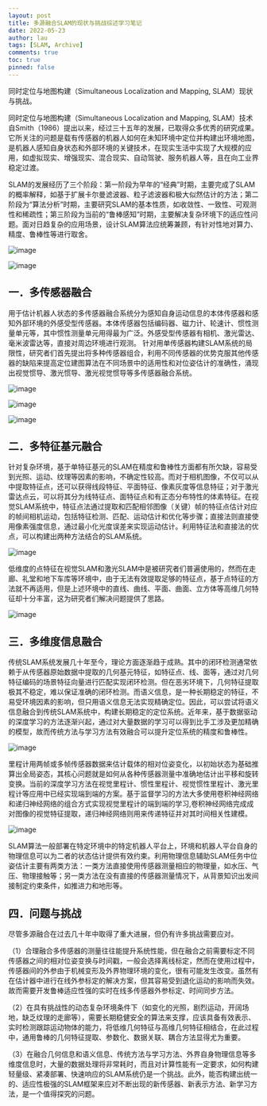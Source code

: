 ```yaml
---
layout: post
title: 多源融合SLAM的现状与挑战综述学习笔记
date: 2022-05-23
author: lau
tags: [SLAM, Archive]
comments: true
toc: true
pinned: false
---
```

同时定位与地图构建（Simultaneous Localization and Mapping, SLAM）现状与挑战。

<!-- more -->

同时定位与地图构建（Simultaneous Localization and Mapping, SLAM）技术自Smith（1986）提出以来，经过三十五年的发展，已取得众多优秀的研究成果。它所关注的问题是载有传感器的机器人如何在未知环境中定位并构建出环境地图，是机器人感知自身状态和外部环境的关键技术，在现实生活中实现了大规模的应用，如虚拟现实、增强现实、混合现实、自动驾驶、服务机器人等，且在向工业界稳定过渡。
 
SLAM的发展经历了三个阶段：第一阶段为早年的“经典”时期，主要完成了SLAM的概率解释，如基于扩展卡尔曼滤波器、粒子滤波器和极大似然估计的方法；第二阶段为“算法分析”时期，主要研究SLAM的基本性质，如收敛性、一致性、可观测性和稀疏性；第三阶段为当前的“鲁棒感知”时期，主要解决复杂环境下的适应性问题。面对日趋复杂的应用场景，设计SLAM算法应统筹兼顾，有针对性地对算力、精度、鲁棒性等进行取舍。

![image](https://user-images.githubusercontent.com/89834571/169831938-93114ec4-0c2a-4ec8-ad61-b32a2942d2d2.png)

![image](https://user-images.githubusercontent.com/89834571/169832022-c01e95b0-0005-4eb7-a40f-7fcb2a00a052.png)

## 一．多传感器融合

用于估计机器人状态的多传感器融合系统分为感知自身运动信息的本体传感器和感知外部环境的外感受型传感器。本体传感器包括编码器、磁力计、轮速计、惯性测量单元等，其中惯性测量单元用得最为广泛。外感受型传感器有相机、激光雷达、毫米波雷达等，直接对周边环境进行观测。
针对用单传感器构建SLAM系统的局限性，研究者们首先提出将多种传感器组合，利用不同传感器的优势克服其他传感器的缺陷来提高定位建图算法在不同场景中的适用性和对位姿估计的准确性，涌现出视觉惯导、激光惯导、激光视觉惯导等多传感器融合系统。

![image](https://user-images.githubusercontent.com/89834571/169832113-d89e7e7b-4d5c-47c8-b97a-e549c562b152.png)

![image](https://user-images.githubusercontent.com/89834571/169832169-a6811a16-70d8-441b-baa6-9709244965ea.png)

![image](https://user-images.githubusercontent.com/89834571/169832187-690dc4e9-8a4e-410f-89b9-8ddd425ea0e0.png)

## 二．多特征基元融合

针对复杂环境，基于单特征基元的SLAM在精度和鲁棒性方面都有所欠缺，容易受到光照、运动、纹理等因素的影响，不确定性较高。而对于相机图像，不仅可以从中提取特征点，还可以获得线段特征、平面特征、像素灰度等信息特征；对于激光雷达点云，可以将其分为线特征点、面特征点和有正态分布特性的体素特征。在视觉SLAM系统中，特征点法通过提取和匹配相邻图像（关键）帧的特征点估计对应的帧间相机运动，包括特征检测、匹配、运动估计和优化等步骤；直接法则直接使用像素强度信息，通过最小化光度误差来实现运动估计。利用特征法和直接法的优点，可以构建出两种方法结合的SLAM系统。

![image](https://user-images.githubusercontent.com/89834571/169832263-a18ca670-cda1-4127-97c0-c8ee882da737.png)

低维度的点特征在视觉SLAM和激光SLAM中是被研究者们普遍使用的，然而在走廊、礼堂和地下车库等环境中，由于无法有效提取足够的特征点，基于点特征的方法就不再适用，但是上述环境中的直线、曲线、平面、曲面、立方体等高维几何特征却十分丰富，这为研究者们解决问题提供了思路。

![image](https://user-images.githubusercontent.com/89834571/169832338-c5a4de85-85e6-47e1-be38-b0908d2a645e.png)

## 三．多维度信息融合

传统SLAM系统发展几十年至今，理论方面逐渐趋于成熟。其中的闭环检测通常依赖于从传感器原始数据中提取的几何基元特征，如特征点、线、面等，通过对几何特征编码的场景特征向量进行匹配实现闭环检测。但在恶劣环境下，几何特征提取极其不稳定，难以保证准确的闭环检测。而语义信息，是一种长期稳定的特征，不易受环境因素的影响，但只用语义信息无法实现精确定位。因此，可以尝试将语义信息融合到传统SLAM系统中，构建长期稳定的定位系统。近年来，基于数据驱动的深度学习的方法逐渐兴起，通过对大量数据的学习可以得到比手工涉及更加精确的模型，故而传统方法与学习方法有效融合可以提升定位系统的精度和鲁棒性。

![image](https://user-images.githubusercontent.com/89834571/169832427-aa21fcb7-2364-4f4a-b104-f8acd1442d7a.png)

里程计用两帧或多帧传感器数据来估计载体的相对位姿变化，以初始状态为基础推算出全局姿态，其核心问题就是如何从各种传感器测量中准确地估计出平移和旋转变换。当前的深度学习方法在视觉里程计、惯性里程计、视觉惯性里程计、激光里程计等应用中已经实现端到端的方案。基于监督学习的方法大多使用卷积神经网络和递归神经网络的组合方式实现视觉里程计的端到端的学习,卷积神经网络完成成对图像的视觉特征提取，递归神经网络则用来传递特征并对其时间相关性建模。

![image](https://user-images.githubusercontent.com/89834571/169832486-dfbd9308-f10a-439b-a8d6-96e129f1bbf5.png)

SLAM算法一般部署在特定环境中的特定机器人平台上，环境和机器人平台自身的物理信息可以为二者的状态估计提供有效约束。利用物理信息辅助SLAM任务中位姿估计主要有两类方法：一类方法直接使用传感器测量相应的物理量，如水压、气压、物理接触等；另一类方法在没有直接的传感器测量情况下，从背景知识出发间接制定约束条件，如推进力和地形等。

## 四．问题与挑战

尽管多源融合在过去几十年中取得了重大进展，但仍有许多挑战需要应对。

（1）合理融合多传感器的测量往往能提升系统性能，但在融合之前需要标定不同传感器之间的相对位姿变换与时间戳，一般会选择离线标定，然而在使用过程中，传感器间的外参由于机械变形及外界物理环境的变化，很有可能发生改变。虽然有在估计器中进行在线外参标定的解决方案，但其容易受到退化运动的影响而失效。故而需要开发鲁棒适应性强的实时在线多传感器外参标定、时间同步方法。

（2）在具有挑战性的动态复杂环境条件下（如变化的光照，剧烈运动，开阔场地，缺乏纹理的走廊等），需要长期稳健安全的算法来支撑，应该具备有效表示、实时检测跟踪运动物体的能力，将低维几何特征与高维几何特征相结合，在此过程中，通用鲁棒的几何特征提取、参数化、数据关联、耦合方法显得尤为重要。

（3）在融合几何信息和语义信息、传统方法与学习方法、外界自身物理信息等多维度信息时，大量的数据处理将非常耗时，而且对计算性能有一定要求，如何构建轻量级、紧凑部署、快速响应的SLAM系统仍是一个挑战。此外，能否构建出统一的、适应性极强的SLAM框架来应对不断出现的新传感器、新表示方法、新学习方法，是一个值得探究的问题。

